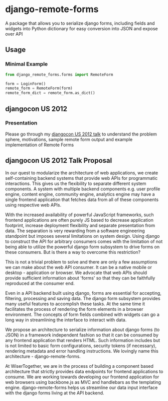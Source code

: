 # django-remote-forms

A package that allows you to serialize django forms, including fields and widgets into Python
dictionary for easy conversion into JSON and expose over API

## Usage

### Minimal Example

```py
from django_remote_forms.forms import RemoteForm

form = LoginForm()
remote_form = RemoteForm(form)
remote_form_dict = remote_form.as_dict()
```

## djangocon US 2012

### Presentation

Please go through my [djangocon US 2012 talk](http://www.slideshare.net/tarequeh/django-forms-in-a-web-api-world)
to understand the problem sphere, motivations, sample remote form output and example implementation
of Remote Forms

## djangocon US 2012 Talk Proposal

In our quest to modularize the architecture of web applications, we create self-containing backend systems that provide web APIs for programmatic interactions. This gives us the flexibility to separate different system components. A system with multiple backend components e.g. user profile engine, content engine, community engine, analytics engine may have a single frontend application that fetches data from all of these components using respective web APIs.

With the increased availability of powerful JavaScript frameworks, such frontend applications are often purely JS based to decrease application footprint, increase deployment flexibility and separate presentation from data. The separation is very rewarding from a software engineering standpoint but imposes several limitations on system design. Using django to construct the API for arbitrary consumers comes with the limitation of not being able to utilize the powerful django form subsystem to drive forms on these consumers. But is there a way to overcome this restriction?

This is not a trivial problem to solve and there are only a few assumptions we can make about the web API consumer. It can be a native mobile or desktop - application or browser. We advocate that web APIs should provide sufficient information about 'forms' so that they can be faithfully reproduced at the consumer end.

Even in a API backend built using django, forms are essential for accepting, filtering, processing and saving data. The django form subsystem provides many useful features to accomplish these tasks. At the same time it facilitates the process of rendering the form elements in a browser environment. The concepts of form fields combined with widgets can go a long way in streamlining the interface to interact with data.

We propose an architecture to serialize information about django forms (to JSON) in a framework independent fashion so that it can be consumed by any frontend application that renders HTML. Such information includes but is not limited to basic form configurations, security tokens (if necessary), rendering metadata and error handling instructions. We lovingly name this architecture - django-remote-forms.

At WiserTogether, we are in the process of building a component based architecture that strictly provides data endpoints for frontend applications to consume. We are working towards developing our frontend application for web browsers using backbone.js as MVC and handlebars as the templating engine. django-remote-forms helps us streamline our data input interface with the django forms living at the API backend.
